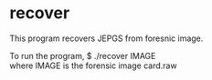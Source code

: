 # recover

This program recovers JEPGS from foresnic image.

To run the program, $ ./recover IMAGE <br />
where IMAGE is the forensic image card.raw
